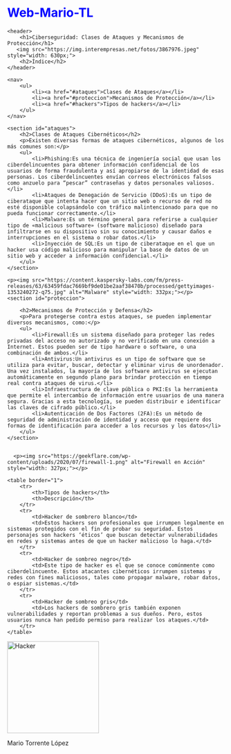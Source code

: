 # Web-Mario-TL
<!DOCTYPE html>
<html lang="es">
<head>
    <meta charset="UTF-8">
    <meta name="viewport" content="width=device-width, initial-scale=1.0">
    <title>Ciberseguridad: Ataques y Defensas</title>
    <style>
        h1 {
            color: blue;
        }
    </style>
</head>
<body>

    <header>
        <h1>Ciberseguridad: Clases de Ataques y Mecanismos de Protección</h1>
       <img src="https://img.interempresas.net/fotos/3867976.jpeg" style="width: 630px;">
        <h2>Índice</h2>
    </header>
    
    <nav>
        <ul>
            <li><a href="#ataques">Clases de Ataques</a></li>
            <li><a href="#proteccion">Mecanismos de Protección</a></li>
            <li><a href="#hackers">Tipos de hackers</a></li>
        </ul>
    </nav>

    <section id="ataques">
        <h2>Clases de Ataques Cibernéticos</h2>
        <p>Existen diversas formas de ataques cibernéticos, algunos de los más comunes son:</p>
        <ul>
            <li>Phishing:Es una técnica de ingeniería social que usan los ciberdelincuentes para obtener información confidencial de los usuarios de forma fraudulenta y así apropiarse de la identidad de esas personas. Los ciberdelincuentes envían correos electrónicos falsos como anzuelo para “pescar” contraseñas y datos personales valiosos.</li>
            <li>Ataques de Denegación de Servicio (DDoS):Es un tipo de ciberataque que intenta hacer que un sitio web o recurso de red no esté disponible colapsándolo con tráfico malintencionado para que no pueda funcionar correctamente.</li>
            <li>Malware:Es un término general para referirse a cualquier tipo de «malicious software» (software malicioso) diseñado para infiltrarse en su dispositivo sin su conocimiento y causar daños e interrupciones en el sistema o robar datos.</li>
            <li>Inyección de SQL:Es un tipo de ciberataque en el que un hacker usa código malicioso para manipular la base de datos de un sitio web y acceder a información confidencial.</li>
        </ul>
    </section>

    <p><img src="https://content.kaspersky-labs.com/fm/press-releases/63/63459fdac7669bf9de01be2aaf38470b/processed/gettyimages-1353240272-q75.jpg" alt="Malware" style="width: 332px;"></p>
    <section id="proteccion">

        <h2>Mecanismos de Protección y Defensa</h2>
        <p>Para protegerse contra estos ataques, se pueden implementar diversos mecanismos, como:</p>
        <ul>
            <li>Firewall:Es un sistema diseñado para proteger las redes privadas del acceso no autorizado y no verificado en una conexión a Internet. Estos pueden ser de tipo hardware o software, o una combinación de ambos.</li>
            <li>Antivirus:Un antivirus es un tipo de software que se utiliza para evitar, buscar, detectar y eliminar virus de unordenador. Una vez instalados, la mayoría de los software antivirus se ejecutan automáticamente en segundo plano para brindar protección en tiempo real contra ataques de virus.</li>
            <li>Infraestructura de clave pública o PKI:Es la herramienta que permite el intercambio de información entre usuarios de una manera segura. Gracias a esta tecnología, se pueden distribuir e identificar las claves de cifrado público.</li>
            <li>Autenticación de Dos Factores (2FA):Es un método de seguridad de administración de identidad y acceso que requiere dos formas de identificación para acceder a los recursos y los datos</li>
        </ul>
    </section>


      <p><img src="https://geekflare.com/wp-content/uploads/2020/07/firewall-1.png" alt="Firewall en Acción" style="width: 327px;"></p>

    <table border="1">
        <tr>
            <th>Tipos de hackers</th>
            <th>Descripción</th>
        </tr>
        <tr>
            <td>Hacker de sombrero blanco</td>
            <td>Estos hackers son profesionales que irrumpen legalmente en sistemas protegidos con el fin de probar su seguridad. Estos personajes son hackers ‘éticos’ que buscan detectar vulnerabilidades en redes y sistemas antes de que un hacker malicioso lo haga.</td>
        </tr>
        <tr>
            <td>Hacker de sombreo negro</td>
            <td>Este tipo de hacker es el que se conoce comúnmente como ciberdelincuente. Estos atacantes cibernéticos irrumpen sistemas y redes con fines maliciosos, tales como propagar malware, robar datos, o espiar sistemas.</td>
        </tr>
        <tr>
            <td>Hacker de sombreo gris</td>
            <td>Los hackers de sombrero gris también exponen vulnerabilidades y reportan problemas a sus dueños. Pero, estos usuarios nunca han pedido permiso para realizar los ataques.</td>
        </tr>
    </table>
</section>
<p><img src="https://www.colegiojurista.com/blog/wp-content/uploads/2022/07/hackers-300x300.jpg" alt="Hacker" style="width: 212px;">
    <footer>
        <p>Mario Torrente López</p>
    </footer>

</body>
</html>
